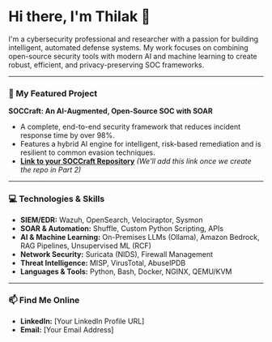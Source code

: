 # Hi there, I'm Thilak 👋

I'm a cybersecurity professional and researcher with a passion for building intelligent, automated defense systems. My work focuses on combining open-source security tools with modern AI and machine learning to create robust, efficient, and privacy-preserving SOC frameworks.

---

### 🚀 My Featured Project

**SOCCraft: An AI-Augmented, Open-Source SOC with SOAR**
- A complete, end-to-end security framework that reduces incident response time by over 98%.
- Features a hybrid AI engine for intelligent, risk-based remediation and is resilient to common evasion techniques.
- **[Link to your SOCCraft Repository](#)** *(We'll add this link once we create the repo in Part 2)*

---

### 💻 Technologies & Skills

- **SIEM/EDR:** Wazuh, OpenSearch, Velociraptor, Sysmon
- **SOAR & Automation:** Shuffle, Custom Python Scripting, APIs
- **AI & Machine Learning:** On-Premises LLMs (Ollama), Amazon Bedrock, RAG Pipelines, Unsupervised ML (RCF)
- **Network Security:** Suricata (NIDS), Firewall Management
- **Threat Intelligence:** MISP, VirusTotal, AbuseIPDB
- **Languages & Tools:** Python, Bash, Docker, NGINX, QEMU/KVM

---

### 📫 Find Me Online

- **LinkedIn:** [Your LinkedIn Profile URL]
- **Email:** [Your Email Address]
